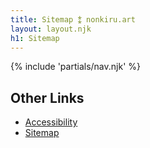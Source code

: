 ```yaml
---
title: Sitemap ⁑ nonkiru.art
layout: layout.njk
h1: Sitemap
---
```


{% include 'partials/nav.njk' %}

## Other Links
<ul>
    <li><a href="/accessibility/">Accessibility</a></li>
    <li><a href="/sitemap/">Sitemap</a></li>
</ul>